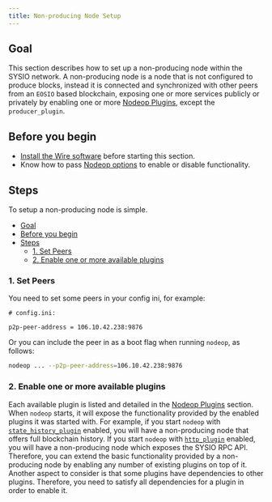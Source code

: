 ```yaml
---
title: Non-producing Node Setup
---
```


## Goal

This section describes how to set up a non-producing node within the SYSIO network. A non-producing node is a node that is not configured to produce blocks, instead it is connected and synchronized with other peers from an `EOSIO` based blockchain, exposing one or more services publicly or privately by enabling one or more [Nodeop Plugins](../../plugins/index.md), except the `producer_plugin`.

## Before you begin

* [Install the Wire software](/docs/getting-started/install-dependencies.md) before starting this section.
* Know how to pass [Nodeop options](../../usage/nodeop-options.md) to enable or disable functionality.

## Steps

To setup a non-producing node is simple. 

- [Goal](#goal)
- [Before you begin](#before-you-begin)
- [Steps](#steps)
  - [1. Set Peers](#1-set-peers)
  - [2. Enable one or more available plugins](#2-enable-one-or-more-available-plugins)

### 1. Set Peers

You need to set some peers in your config ini, for example:

```console
# config.ini:

p2p-peer-address = 106.10.42.238:9876
```

Or you can include the peer in as a boot flag when running `nodeop`, as follows:

```sh
nodeop ... --p2p-peer-address=106.10.42.238:9876
```

### 2. Enable one or more available plugins

Each available plugin is listed and detailed in the [Nodeop Plugins](../../plugins/index.md) section. When `nodeop` starts, it will expose the functionality provided by the enabled plugins it was started with. For example, if you start `nodeop` with [`state_history_plugin`](../../plugins/state-history-plugin.md) enabled, you will have a non-producing node that offers full blockchain history. If you start `nodeop` with [`http_plugin`](../../plugins/http-plugin.md) enabled, you will have a non-producing node which exposes the SYSIO RPC API. Therefore, you can extend the basic functionality provided by a non-producing node by enabling any number of existing plugins on top of it. Another aspect to consider is that some plugins have dependencies to other plugins. Therefore, you need to satisfy all dependencies for a plugin in order to enable it.
